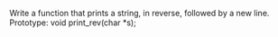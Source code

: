 Write a function that prints a string, in reverse, followed by a new line. Prototype: void print_rev(char *s);
